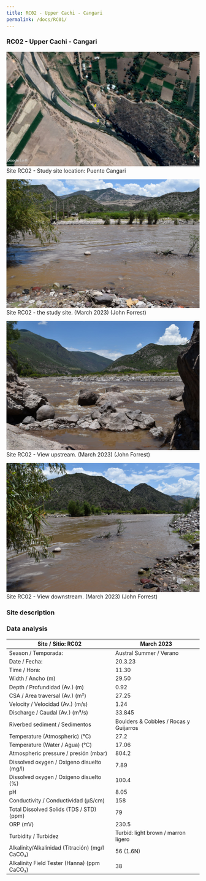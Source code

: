 ```yaml
---
title: RC02 - Upper Cachi - Cangari
permalink: /docs/RC01/
---
```



### RC02 - Upper Cachi - Cangari


![RC02](/assets/sites/RC02.jpg)
Site RC02 - Study site location: Puente Cangari


![RC02 - the study site](/assets/sites/RC02site.jpg)
Site RC02 - the study site. (March 2023) (John Forrest)


![RC02 View upstream](/assets/sites/RC02upstream.jpg)
Site RC02 - View upstream. (March 2023) (John Forrest)


![RC02 View downstream](/assets/sites/RC02downstream.jpg)
Site RC02 - View downstream. (March 2023) (John Forrest)


### Site description


### Data analysis

|     Site / Sitio: RC02                                   |     March 2023                                |
|----------------------------------------------------------|-----------------------------------------------|
|     Season / Temporada:                                  |     Austral Summer / Verano                   |
|     Date / Fecha:                                        |     20.3.23                                   |
|     Time / Hora:                                         |     11.30                                     |
|     Width / Ancho (m)                                    |     29.50                                     |
|     Depth / Profundidad (Av.) (m)                        |     0.92                                      |
|     CSA / Area traversal (Av.) (m²)                      |     27.25                                     |
|     Velocity / Velocidad  (Av.) (m/s)                    |     1.24                                      |
|     Discharge / Caudal (Av.) (m³/s)                      |     33.845                                    |
|     Riverbed sediment / Sedimentos                       |     Boulders & Cobbles / Rocas y Guijarros    |
|     Temperature (Atmospheric) (°C)                       |     27.2                                      |
|     Temperature (Water / Agua) (°C)                      |     17.06                                     |
|     Atmospheric pressure / presión (mbar)                |     804.2                                     |
|     Dissolved oxygen /   Oxigeno disuelto (mg/l)         |     7.89                                      |
|     Dissolved oxygen / Oxigeno disuelto (%)              |     100.4                                     |
|     pH                                                   |     8.05                                      |
|     Conductivity / Conductividad (µS/cm)                 |     158                                       |
|     Total Dissolved Solids (TDS / STD)  (ppm)            |     79                                        |
|     ORP (mV)                                             |     230.5                                     |
|     Turbidity / Turbidez                                 |     Turbid: light brown / marron ligero       |
|     Alkalinity/Alkalinidad   (Titración) (mg/l CaCO₃)    |     56 (1.6N)                                 |
|     Alkalinity Field Tester (Hanna) (ppm CaCO₃)          |     38                                        |


